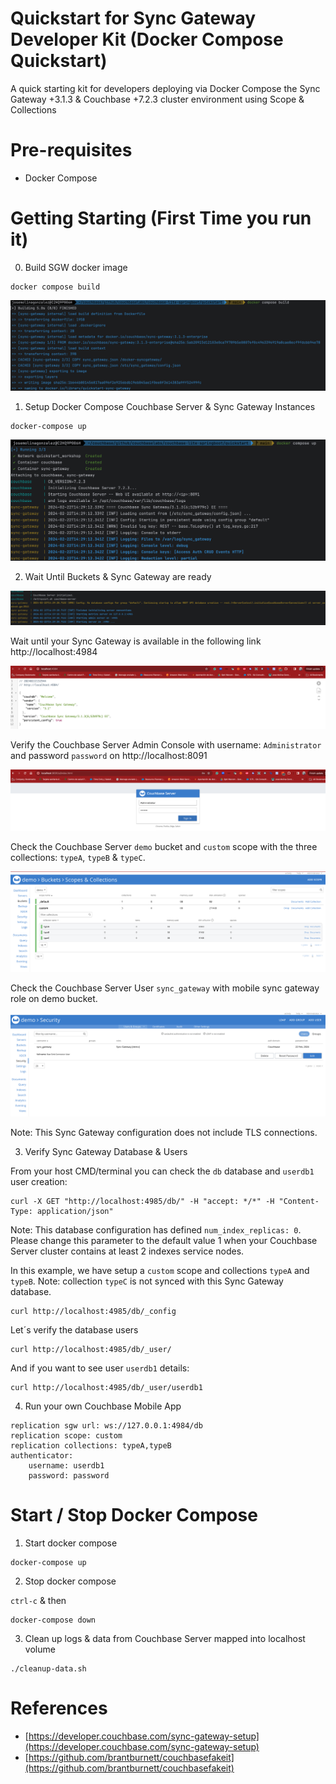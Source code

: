# Quickstart for Sync Gateway Developer Kit (Docker Compose Quickstart)
 A quick starting kit for developers deploying via Docker Compose the Sync Gateway +3.1.3 & Couchbase +7.2.3 cluster environment using Scope &amp; Collections

# Pre-requisites

* Docker Compose 

# Getting Starting (First Time you run it)

0. Build SGW docker image

```
docker compose build
```

![build](/docs/assets/00_build.png)

1. Setup Docker Compose Couchbase Server & Sync Gateway Instances

```
docker-compose up
```

![up](/docs/assets/01_composeUp.png)


2. Wait Until Buckets & Sync Gateway are ready 


![Sync Gateway listening in 4984](/docs/assets/02_containers_ready.png)


Wait until your Sync Gateway is available in the following link http://localhost:4984 


![Sync Gateway listening in 4984](docs/assets/02_sgw_ready.png)


Verify the Couchbase Server Admin Console with username: `Administrator` and password `password` on http://localhost:8091

![Couchbase Console UI](/docs/assets/02_server.png)


Check the Couchbase Server `demo` bucket and `custom` scope with the three collections: `typeA`, `typeB` & `typeC`.

![collections](/docs/assets/02_collections.png)

Check the Couchbase Server User `sync_gateway` with mobile sync gateway role on demo bucket. 


![security](/docs/assets/02_security.png)


Note: This Sync Gateway configuration does not include TLS connections. 


3. Verify Sync Gateway Database & Users

From your host CMD/terminal you can check the `db` database and `userdb1` user creation: 

```
curl -X GET "http://localhost:4985/db/" -H "accept: */*" -H "Content-Type: application/json" 
```
Note: This database configuration has defined `num_index_replicas: 0`. Please change this parameter to the default value 1 when your Couchbase Server cluster contains at least 2 indexes service nodes. 

In this example, we have setup a `custom` scope and collections `typeA` and `typeB`. Note: collection `typeC` is not synced with this Sync Gateway database. 

```
curl http://localhost:4985/db/_config
```

Let´s verify the database users 

```
curl http://localhost:4985/db/_user/
```

And if you want to see user `userdb1` details:

```
curl http://localhost:4985/db/_user/userdb1
```


4. Run your own Couchbase Mobile App

```
replication sgw url: ws://127.0.0.1:4984/db
replication scope: custom
replication collections: typeA,typeB
authenticator: 
	username: userdb1
    password: password 
```


# Start / Stop Docker Compose


1. Start docker compose

```
docker-compose up
```

2. Stop docker compose

`ctrl-c` & then 

```
docker-compose down
```

3. Clean up logs & data from Couchbase Server mapped into localhost volume

```
./cleanup-data.sh
```


# References

* [https://developer.couchbase.com/sync-gateway-setup](https://developer.couchbase.com/sync-gateway-setup)
* [https://github.com/brantburnett/couchbasefakeit](https://github.com/brantburnett/couchbasefakeit)

